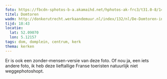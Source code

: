 ```yaml
---
foto: https://fbcdn-sphotos-b-a.akamaihd.net/hphotos-ak-frc3/t31.0-8/1403467_768090563223528_8847332897158748884_o.jpg
titel: Domtoren
wadm: http://donkerutrecht.werkaandemuur.nl/index/132/nl/De-Domtoren-in-Utrecht-gezien-vanaf-het-Domplein-met-drie-toeristen/view/47125/273
tijd: 18:43
locatie:
  lat: 52.09070
  lon: 5.12157
tags: dom, domplein, centrum, kerk
thema: kerken
---
```


Er is ook een zonder-mensen-versie van deze foto. Of nou ja, een iets andere foto, ik heb deze lieftallige Franse toeristen natuurlijk niet weggephotoshopt.